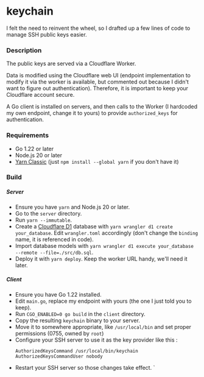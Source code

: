 # keychain
I felt the need to reinvent the wheel, so I drafted up a few lines of code to manage SSH public keys easier.

### Description
The public keys are served via a Cloudflare Worker.

Data is modified using the Cloudflare web UI (endpoint implementation to modify it via the worker is available, but commented out because I didn't want to figure out authentication).
Therefore, it is important to keep your Cloudflare account secure.

A Go client is installed on servers, and then calls to the Worker (I hardcoded my own endpoint, change it to yours) to provide `authorized_keys` for authentication.

### Requirements
- Go 1.22 or later
- Node.js 20 or later
- [Yarn Classic](https://classic.yarnpkg.com/lang/en/) (just `npm install --global yarn` if you don't have it)

### Build
##### Server
  - Ensure you have `yarn` and Node.js 20 or later.
  - Go to the `server` directory.
  - Run `yarn --immutable`.
  - Create a [Cloudflare D1](https://developers.cloudflare.com/d1/) database with `yarn wrangler d1 create your_database`. Edit `wrangler.toml` accordingly (don't change the `binding` name, it is referenced in code).
  - Import database models with `yarn wrangler d1 execute your_database --remote --file=./src/db.sql`.
  - Deploy it with `yarn deploy`. Keep the worker URL handy, we'll need it later.

##### Client
  - Ensure you have Go 1.22 installed.
  - Edit `main.go`, replace my endpoint with yours (the one I just told you to keep).
  - Run `CGO_ENABLED=0 go build` in the `client` directory.
  - Copy the resulting `keychain` binary to your server.
  - Move it to somewhere appropriate, like `/usr/local/bin` and set proper permissions (0755, owned by `root`)
  - Configure your SSH server to use it as the key provider like this :
    ```
    AuthorizedKeysCommand /usr/local/bin/keychain
    AuthorizedKeysCommandUser nobody
    ```
  - Restart your SSH server so those changes take effect.
`

